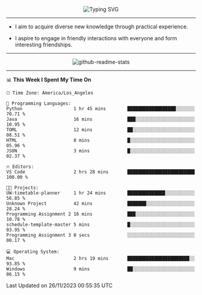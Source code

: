 <p align="center">
  <img src="https://readme-typing-svg.demolab.com?font=Fira+Code&weight=500&size=32&duration=2500&pause=1600&center=true&vCenter=true&random=false&width=1024&height=64&lines=Hi+there+%F0%9F%91%8B;I'm+delighted+you+could+make+it+here+%F0%9F%8E%89;I'm+Harry%2C+a+college+student+still+finding+my+way" alt="Typing SVG" />
</p>


---


- I aim to acquire diverse new knowledge through practical experience.

- I aspire to engage in friendly interactions with everyone and form interesting friendships.


---


<p align="center">
  <img src="https://github-readme-stats.vercel.app/api?username=Harry-Jing&show_icons=true" alt="github-readme-stats"/>
</p>


---

<!--START_SECTION:waka-->
📊 **This Week I Spent My Time On** 

```text
🕑︎ Time Zone: America/Los_Angeles

💬 Programming Languages: 
Python                   1 hr 45 mins        ██████████████████░░░░░░░   70.71 % 
Java                     16 mins             ███░░░░░░░░░░░░░░░░░░░░░░   10.95 % 
TOML                     12 mins             ██░░░░░░░░░░░░░░░░░░░░░░░   08.51 % 
HTML                     8 mins              █░░░░░░░░░░░░░░░░░░░░░░░░   05.96 % 
JSON                     3 mins              █░░░░░░░░░░░░░░░░░░░░░░░░   02.37 % 

🔥 Editors: 
VS Code                  2 hrs 28 mins       █████████████████████████   100.00 % 

🐱‍💻 Projects: 
UW-timetable-planner     1 hr 24 mins        ██████████████░░░░░░░░░░░   56.85 % 
Unknown Project          42 mins             ███████░░░░░░░░░░░░░░░░░░   28.24 % 
Programming Assignment 2 16 mins             ███░░░░░░░░░░░░░░░░░░░░░░   10.78 % 
schedule-template-master 5 mins              █░░░░░░░░░░░░░░░░░░░░░░░░   03.95 % 
Programming Assignment 3 0 secs              ░░░░░░░░░░░░░░░░░░░░░░░░░   00.17 % 

💻 Operating System: 
Mac                      2 hrs 19 mins       ███████████████████████░░   93.85 % 
Windows                  9 mins              ██░░░░░░░░░░░░░░░░░░░░░░░   06.15 % 
```


 Last Updated on 26/11/2023 00:55:35 UTC
<!--END_SECTION:waka-->

